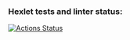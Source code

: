 ### Hexlet tests and linter status:
[![Actions Status](https://github.com/ivan-nor/frontend-project-12/workflows/hexlet-check/badge.svg)](https://github.com/ivan-nor/frontend-project-12/actions)